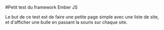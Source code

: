 #Petit test du framework Ember JS

Le but de ce test est de faire une petite page simple avec une liste de site, et d'afficher une bulle en passant la souris sur chaque site. 